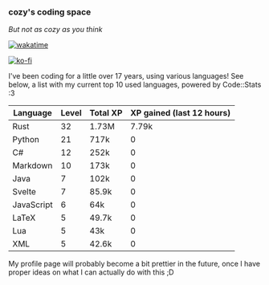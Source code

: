 ### cozy's coding space
*But not as cozy as you think*

[![wakatime](https://wakatime.com/badge/user/c0ba07bb-3421-41be-bd1a-d611e670f250.svg)](https://wakatime.com/@c0ba07bb-3421-41be-bd1a-d611e670f250)

[![ko-fi](https://ko-fi.com/img/githubbutton_sm.svg)](https://ko-fi.com/J3J75ITL4)

I've been coding for a little over 17 years, using various languages! See below, a list with my current top 10 used languages, powered by Code::Stats :3
    
| Language | Level | Total XP | XP gained (last 12 hours) |
| --- | --- | --- | --- |
| Rust | 32 | 1.73M | 7.79k |
| Python | 21 | 717k | 0 |
| C# | 12 | 252k | 0 |
| Markdown | 10 | 173k | 0 |
| Java | 7 | 102k | 0 |
| Svelte | 7 | 85.9k | 0 |
| JavaScript | 6 | 64k | 0 |
| LaTeX | 5 | 49.7k | 0 |
| Lua | 5 | 43k | 0 |
| XML | 5 | 42.6k | 0 |
    
My profile page will probably become a bit prettier in the future, once I have proper ideas on what I can actually do with this ;D